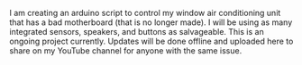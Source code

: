 
I am creating an arduino script to control my window air conditioning unit that has a bad motherboard (that is no longer made).  I will be using as many integrated sensors, speakers,  and buttons 
as salvageable.  This is an ongoing project currently.  Updates will be done offline and uploaded here to share on my YouTube channel for anyone with the same issue.
